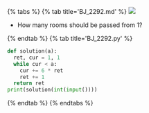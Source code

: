 {% tabs %}
{% tab title='BJ_2292.md' %}
![](images/20210304_192405.png)
* How many rooms should be passed from 1?

{% endtab %}
{% tab title='BJ_2292.py' %}

```py
def solution(a):
  ret, cur = 1, 1
  while cur < a:
    cur += 6 * ret
    ret += 1
  return ret
print(solution(int(input())))
```

{% endtab %}
{% endtabs %}